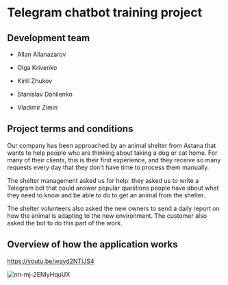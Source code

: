 # Telegram chatbot training project
## Development team
- Allan Allanazarov

- Olga Krivenko

- Kirill Zhukov

- Stanislav Danilenko

- Vladimir Zimin

## Project terms and conditions
Our company has been approached by an animal shelter from Astana that wants to help people who are thinking about taking a dog or cat home. For many of their clients, this is their first experience, and they receive so many requests every day that they don't have time to process them manually.

The shelter management asked us for help: they asked us to write a Telegram bot that could answer popular questions people have about what they need to know and be able to do to get an animal from the shelter.

The shelter volunteers also asked the new owners to send a daily report on how the animal is adapting to the new environment. The customer also asked the bot to do this part of the work.

## Overview of how the application works

https://youtu.be/wayd2NTiJS4

![nn-mj-2ENlyHquUX](https://github.com/Vladimir-Zimin226/animal-shelter/assets/144342441/b2d0c3bc-25ae-4d7f-a149-84b3dddcf68a) 

